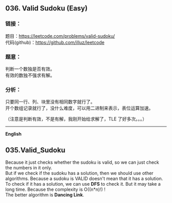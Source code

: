 ## 036. Valid Sudoku (Easy)

### **链接**：
题目：https://leetcode.com/problems/valid-sudoku/  
代码(github)：https://github.com/illuz/leetcode

### **题意**：
判断一个数独是否有效。  
有效的数独不强求有解。

### **分析**：
只要同一行、列、块里没有相同数字就行了。  
开个数组记录就行了，没什么难度，可以用二进制来表示，表位运算加速。  

（注意是判断有效，不是有解，我刚开始给求解了，TLE 了好多次。。。）

---

**English**

## 035.Valid_Sudoku  

Because it just checks whether the sudoku is valid, so we can just check the numbers in it only.  
But if we check if the sudoku has a solution, then we should use other algorithms. Because a sudoku is VALID doesn't mean that it has a solution.  
To check if it has a solution, we can use **DFS** to check it. But it may take a long time. Because the complexity is O((n*n)!) !  
The better algorithm is **Dancing Link**.  
